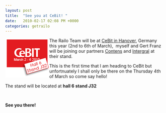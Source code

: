 ```yaml
---
layout: post
title:  "See you at CeBit! "
date:   2010-02-17 02:08 PM +0000
categories: getrailo
---
```

<p><img style="float: left;" src="/blog/assets/content//ceBIT-2010.png" alt="" width="142" height="129" />The Railo Team will be at <a href="http://www.cebit.de/homepage_e">CeBit in Hanover</a>, Germany this year (2nd to 6th of March),  myself and Gert Franz will be joining our partners <a href="http://www.contens.de" target="_blank">Contens</a> and <a href="http://www.intergral.com" target="_blank">Intergral</a> at their stand.</p>
<p>This is the first time that I am heading to CeBit but unfortnuately I shall only be there on the Thursday 4th of March so come say hello! </p>
<p>The stand will be located at <strong>hall 6 stand J32</strong></p>
<p> </p>
<p><strong>See you there!<br /></strong></p>
<p> </p>
<p> </p>
<p> </p>